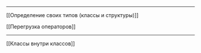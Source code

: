 ___

[[Определение своих типов (классы и структуры)]]

[[Перегрузка операторов]]


---
[[Классы внутри классов]]


